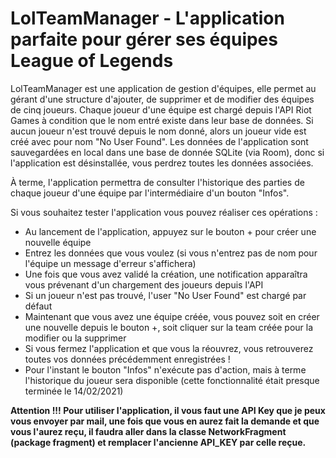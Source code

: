 # LolTeamManager - L'application parfaite pour gérer ses équipes League of Legends

LolTeamManager est une application de gestion d'équipes, elle permet au gérant d'une structure d'ajouter, de supprimer et de modifier des équipes de cinq joueurs. Chaque joueur d'une équipe est chargé depuis l'API Riot Games à condition que le nom entré existe dans leur base de données. Si aucun joueur n'est trouvé depuis le nom donné, alors un joueur vide est créé avec pour nom "No User Found".
Les données de l'application sont sauvegardées en local dans une base de donnée SQLite (via Room), donc si l'application est désinstallée, vous perdrez toutes les données associées.

À terme, l'application permettra de consulter l'historique des parties de chaque joueur d'une équipe par l'intermédiaire d'un bouton "Infos".

Si vous souhaitez tester l'application vous pouvez réaliser ces opérations :

- Au lancement de l'application, appuyez sur le bouton + pour créer une nouvelle équipe
- Entrez les données que vous voulez (si vous n'entrez pas de nom pour l'équipe un message d'erreur s'affichera)
- Une fois que vous avez validé la création, une notification apparaîtra vous prévenant d'un chargement des joueurs depuis l'API
- Si un joueur n'est pas trouvé, l'user "No User Found" est chargé par défaut
- Maintenant que vous avez une équipe créée, vous pouvez soit en créer une nouvelle depuis le bouton +, soit cliquer sur la team créée pour la modifier ou la supprimer
- Si vous fermez l'application et que vous la réouvrez, vous retrouverez toutes vos données précédemment enregistrées !
- Pour l'instant le bouton "Infos" n'exécute pas d'action, mais à terme l'historique du joueur sera disponible (cette fonctionnalité était presque terminée le 14/02/2021)

**Attention !!! Pour utiliser l'application, il vous faut une API Key que je peux vous envoyer par mail, une fois que vous en aurez fait la demande et que vous l'aurez reçu, il faudra aller dans la classe NetworkFragment (package fragment) et remplacer l'ancienne API_KEY par celle reçue.**
